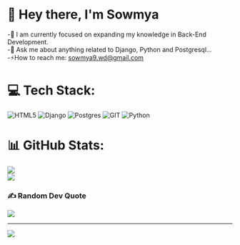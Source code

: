 # 💫 Hey there, I'm Sowmya
-🌱 I am currently focused on expanding my knowledge in Back-End Development.<br>-💬 Ask me about anything related to Django, Python and Postgresql...<br>-⚡How to reach me: sowmya9.wd@gmail.com


# 💻 Tech Stack:
![HTML5](https://img.shields.io/badge/html5-%23E34F26.svg?style=for-the-badge&logo=html5&logoColor=white) ![Django](https://img.shields.io/badge/django-%23092E20.svg?style=for-the-badge&logo=django&logoColor=white) ![Postgres](https://img.shields.io/badge/postgres-%23316192.svg?style=for-the-badge&logo=postgresql&logoColor=white) ![GIT](https://img.shields.io/badge/Git-fc6d26?style=for-the-badge&logo=git&logoColor=white) ![Python](https://img.shields.io/badge/python-3670A0?style=for-the-badge&logo=python&logoColor=ffdd54)
# 📊 GitHub Stats:
![](https://github-readme-stats.vercel.app/api?username=KomatiSowmya&theme=dark&hide_border=false&include_all_commits=true&count_private=false)<br/>
![](https://github-readme-streak-stats.herokuapp.com/?user=KomatiSowmya&theme=dark&hide_border=false)<br/>


### ✍️ Random Dev Quote
![](https://quotes-github-readme.vercel.app/api?type=horizontal&theme=radical)

---
[![](https://visitcount.itsvg.in/api?id=KomatiSowmya&icon=0&color=0)](https://visitcount.itsvg.in)

<!-- Proudly created with GPRM ( https://gprm.itsvg.in ) -->
